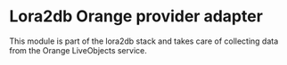 # Lora2db Orange provider adapter

This module is part of the lora2db stack and takes care of collecting data from the Orange LiveObjects service.
